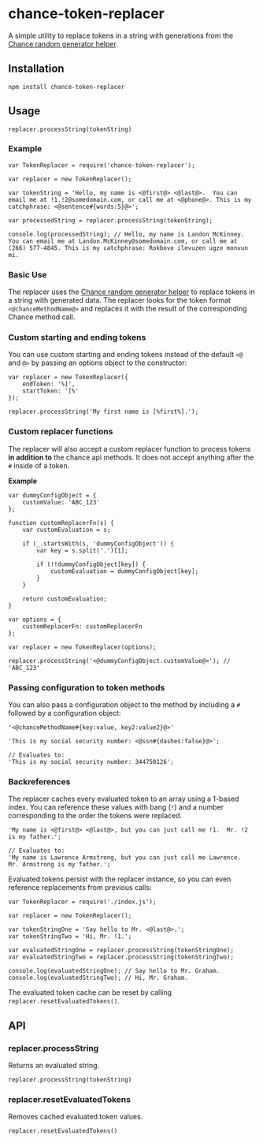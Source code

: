 # chance-token-replacer
A simple utility to replace tokens in a string with generations from the [Chance random generator helper](http://chancejs.com/).

## Installation
`npm install chance-token-replacer`

## Usage
`replacer.processString(tokenString)`

### Example
```
var TokenReplacer = require('chance-token-replacer');

var replacer = new TokenReplacer();

var tokenString = 'Hello, my name is <@first@> <@last@>.  You can email me at !1.!2@somedomain.com, or call me at <@phone@>. This is my catchphrase: <@sentence#{words:5}@>';

var processedString = replacer.processString(tokenString);

console.log(processedString); // Hello, my name is Landon McKinney.  You can email me at Landon.McKinney@somedomain.com, or call me at (266) 577-4845. This is my catchphrase: Rokbove ilevuzen ugze monvun mi.
```

### Basic Use
The replacer uses the [Chance random generator helper](http://chancejs.com/) to replace tokens in a string with generated data.  The replacer looks for the token format `<@chanceMethodName@>` and replaces it with the result of the corresponding Chance method call.

### Custom starting and ending tokens
You can use custom starting and ending tokens instead of the default `<@` and `@>` by passing an options object to the constructor:

```
var replacer = new TokenReplacer({
	endToken: '%]',
	startToken: '[%'
});

replacer.processString('My first name is [%first%].');
```

### Custom replacer functions
The replacer will also accept a custom replacer function to process tokens **in addition to** the chance api methods.  It does not accept anything after the `#` inside of a token.

**Example**
```
var dummyConfigObject = {
	customValue: 'ABC_123'
};

function customReplacerFn(s) {
	var customEvaluation = s;

	if (_.startsWith(s, 'dummyConfigObject')) {
		var key = s.split('.')[1];

		if (!!dummyConfigObject[key]) {
			customEvaluation = dummyConfigObject[key];
		}
	}

	return customEvaluation;
}

var options = {
	customReplacerFn: customReplacerFn
};

var replacer = new TokenReplacer(options);

replacer.processString('<@dummyConfigObject.customValue@>'); // 'ABC_123'
```

### Passing configuration to token methods
You can also pass a configuration object to the method by including a `#` followed by a configuration object:
```
'<@chanceMethodName#{key:value, key2:value2}@>'

'This is my social security number: <@ssn#{dashes:false}@>';

// Evaluates to:
'This is my social security number: 344750126';

```

### Backreferences
The replacer caches every evaluated token to an array using a 1-based index.  You can reference these values with bang (`!`) and a number corresponding to the order the tokens were replaced.
```
'My name is <@first@> <@last@>, but you can just call me !1.  Mr. !2 is my father.';

// Evaluates to:
'My name is Lawrence Armstrong, but you can just call me Lawrence.  Mr. Armstrong is my father.';
```

Evaluated tokens persist with the replacer instance, so you can even reference replacements from previous calls:
```
var TokenReplacer = require('./index.js');

var replacer = new TokenReplacer();

var tokenStringOne = 'Say hello to Mr. <@last@>.';
var tokenStringTwo = 'Hi, Mr. !1.';

var evaluatedStringOne = replacer.processString(tokenStringOne);
var evaluatedStringTwo = replacer.processString(tokenStringTwo);

console.log(evaluatedStringOne); // Say hello to Mr. Graham.
console.log(evaluatedStringTwo); // Hi, Mr. Graham.
```

The evaluated token cache can be reset by calling `replacer.resetEvaluatedTokens()`.

## API

### replacer.processString
Returns an evaluated string.
```
replacer.processString(tokenString)
```

### replacer.resetEvaluatedTokens
Removes cached evaluated token values.
```
replacer.resetEvaluatedTokens()
```

